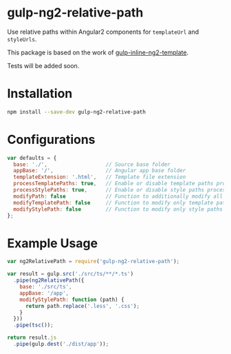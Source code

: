 # gulp-ng2-relative-path

Use relative paths within Angular2 components for `templateUrl` and `styleUrls`.

This package is based on the work of [gulp-inline-ng2-template](https://github.com/ludohenin/gulp-inline-ng2-template).  

Tests will be added soon.

# Installation

```bash
npm install --save-dev gulp-ng2-relative-path
```

# Configurations

```js
var defaults = {
  base: './',                   // Source base folder
  appBase: '/',                 // Angular app base folder
  templateExtension: '.html',   // Template file extension
  processTemplatePaths: true,   // Enable or disable template paths processing
  processStylePaths: true,      // Enable or disable style paths processing
  modifyPath: false             // Function to additionally modify all file paths
  modifyTemplatePath: false     // Function to modify only template paths
  modifyStylePath: false        // Function to modify only style paths
};
```

# Example Usage

```js
var ng2RelativePath = require('gulp-ng2-relative-path');

var result = gulp.src('./src/ts/**/*.ts')
  .pipe(ng2RelativePath({
    base: './src/ts',
    appBase: '/app',
    modifyStylePath: function (path) {
      return path.replace('.less', '.css');
    }
  }))
  .pipe(tsc());

return result.js
  .pipe(gulp.dest('./dist/app'));
```
